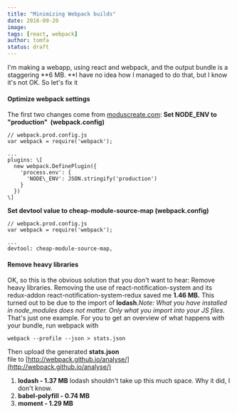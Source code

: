 ```yaml
---
title: "Minimizing Webpack builds"
date: 2016-09-20
image: 
tags: [react, webpack]
author: tomfa
status: draft
---
```


I'm making a webapp, using react and webpack, and the output bundle is a staggering **6 MB. **I have no idea how I managed to do that, but I know it's not OK. So let's fix it

#### Optimize webpack settings

The first two changes come from [moduscreate.com](http://moduscreate.com/optimizing-react-es6-webpack-production-build/): **Set NODE\_ENV to "production"  **(webpack.config)****

```
// webpack.prod.config.js
var webpack = require('webpack');

...
plugins: \[
  new webpack.DefinePlugin({
    'process.env': {
      'NODE\_ENV': JSON.stringify('production')
    }
  })
\]
```

**Set devtool value to cheap-module-source-map (webpack.config)**

```
// webpack.prod.config.js
var webpack = require('webpack');

...
devtool: cheap-module-source-map,

```

#### Remove heavy libraries

OK, so this is the obvious solution that you don't want to hear: Remove heavy libraries. Removing the use of react-notification-system and its redux-addon react-notification-system-redux saved me **1.46 MB.** This turned out to be due to the import of **lodash**._Note: What you have installed in node\_modules does not matter. Only what you import into your JS files_. That's just one example. For you to get an overview of what happens with your bundle, run webpack with

```
webpack --profile --json > stats.json
```

Then upload the generated **stats.json** file to [http://webpack.github.io/analyse/](http://webpack.github.io/analyse/)

1.  **lodash - 1.37 MB** lodash shouldn't take up this much space. Why it did, I don't know.
2.  **babel-polyfill - 0.74 MB**
3.  **moment - 1.29 MB**
